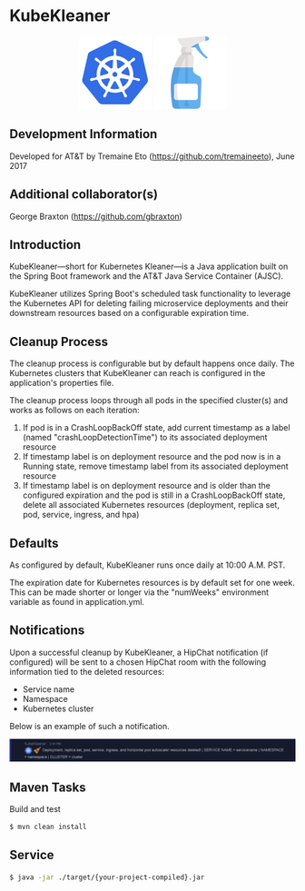 # KubeKleaner

<p align="center">

<img src="https://github.com/att/kubekleaner/blob/master/src/main/resources/k8s.png" height="128" width="128">
<img src="https://github.com/att/kubekleaner/blob/master/src/main/resources/kleanerbottle.png" height="128" width="128">

</p>

## Development Information

Developed for AT&T by Tremaine Eto (https://github.com/tremaineeto), June 2017

Additional collaborator(s)
-----------
George Braxton (https://github.com/gbraxton)

## Introduction

KubeKleaner—short for Kubernetes Kleaner—is a Java application built on the Spring Boot framework and the AT&T Java Service Container (AJSC).

KubeKleaner utilizes Spring Boot's scheduled task functionality to leverage the Kubernetes API for deleting failing microservice deployments and their downstream resources based on a configurable expiration time.

## Cleanup Process

The cleanup process is configurable but by default happens once daily. The Kubernetes clusters that KubeKleaner can reach is configured in the application's properties file.

The cleanup process loops through all pods in the specified cluster(s) and works as follows on each iteration:

1. If pod is in a CrashLoopBackOff state, add current timestamp as a label (named "crashLoopDetectionTime") to its associated deployment resource
2. If timestamp label is on deployment resource and the pod now is in a Running state, remove timestamp label from its associated deployment resource
3. If timestamp label is on deployment resource and is older than the configured expiration and the pod is still in a CrashLoopBackOff state, delete all associated Kubernetes resources (deployment, replica set, pod,  service, ingress, and hpa)

## Defaults

As configured by default, KubeKleaner runs once daily at 10:00 A.M. PST.

The expiration date for Kubernetes resources is by default set for one week. This can be made shorter or longer via the "numWeeks" environment variable as found in application.yml.

## Notifications

Upon a successful cleanup by KubeKleaner, a HipChat notification (if configured) will be sent to a chosen HipChat room with the following information tied to the deleted resources:

* Service name
* Namespace
* Kubernetes cluster

Below is an example of such a notification.

![alt text](https://github.com/att/kubekleaner/blob/master/src/main/resources/kubekleanerhipchatnotification.PNG "Example KubeKleaner HipChat notification")

## Maven Tasks
Build and test
````bash
$ mvn clean install
````

## Service

````bash
$ java -jar ./target/{your-project-compiled}.jar
````

